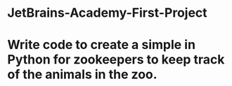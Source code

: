 # JetBrains-Academy-First-Project
# Write code to create a simple in Python for zookeepers to keep track of the animals in the zoo. 
